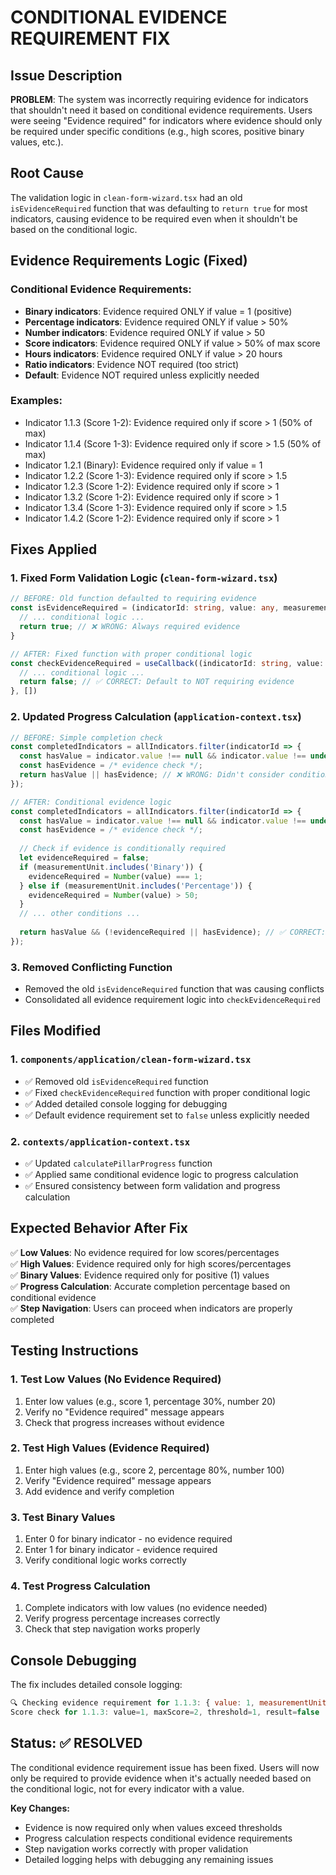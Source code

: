 # CONDITIONAL EVIDENCE REQUIREMENT FIX

## Issue Description
**PROBLEM**: The system was incorrectly requiring evidence for indicators that shouldn't need it based on conditional evidence requirements. Users were seeing "Evidence required" for indicators where evidence should only be required under specific conditions (e.g., high scores, positive binary values, etc.).

## Root Cause
The validation logic in `clean-form-wizard.tsx` had an old `isEvidenceRequired` function that was defaulting to `return true` for most indicators, causing evidence to be required even when it shouldn't be based on the conditional logic.

## Evidence Requirements Logic (Fixed)

### **Conditional Evidence Requirements:**
- **Binary indicators**: Evidence required ONLY if value = 1 (positive)
- **Percentage indicators**: Evidence required ONLY if value > 50%
- **Number indicators**: Evidence required ONLY if value > 50
- **Score indicators**: Evidence required ONLY if value > 50% of max score
- **Hours indicators**: Evidence required ONLY if value > 20 hours
- **Ratio indicators**: Evidence NOT required (too strict)
- **Default**: Evidence NOT required unless explicitly needed

### **Examples:**
- Indicator 1.1.3 (Score 1-2): Evidence required only if score > 1 (50% of max)
- Indicator 1.1.4 (Score 1-3): Evidence required only if score > 1.5 (50% of max)
- Indicator 1.2.1 (Binary): Evidence required only if value = 1
- Indicator 1.2.2 (Score 1-3): Evidence required only if score > 1.5
- Indicator 1.2.3 (Score 1-2): Evidence required only if score > 1
- Indicator 1.3.2 (Score 1-2): Evidence required only if score > 1
- Indicator 1.3.4 (Score 1-3): Evidence required only if score > 1.5
- Indicator 1.4.2 (Score 1-2): Evidence required only if score > 1

## Fixes Applied

### 1. **Fixed Form Validation Logic** (`clean-form-wizard.tsx`)
```typescript
// BEFORE: Old function defaulted to requiring evidence
const isEvidenceRequired = (indicatorId: string, value: any, measurementUnit: string) => {
  // ... conditional logic ...
  return true; // ❌ WRONG: Always required evidence
}

// AFTER: Fixed function with proper conditional logic
const checkEvidenceRequired = useCallback((indicatorId: string, value: any) => {
  // ... conditional logic ...
  return false; // ✅ CORRECT: Default to NOT requiring evidence
}, [])
```

### 2. **Updated Progress Calculation** (`application-context.tsx`)
```typescript
// BEFORE: Simple completion check
const completedIndicators = allIndicators.filter(indicatorId => {
  const hasValue = indicator.value !== null && indicator.value !== undefined && indicator.value !== "";
  const hasEvidence = /* evidence check */;
  return hasValue || hasEvidence; // ❌ WRONG: Didn't consider conditional evidence
});

// AFTER: Conditional evidence logic
const completedIndicators = allIndicators.filter(indicatorId => {
  const hasValue = indicator.value !== null && indicator.value !== undefined && indicator.value !== "";
  const hasEvidence = /* evidence check */;
  
  // Check if evidence is conditionally required
  let evidenceRequired = false;
  if (measurementUnit.includes('Binary')) {
    evidenceRequired = Number(value) === 1;
  } else if (measurementUnit.includes('Percentage')) {
    evidenceRequired = Number(value) > 50;
  }
  // ... other conditions ...
  
  return hasValue && (!evidenceRequired || hasEvidence); // ✅ CORRECT: Conditional logic
});
```

### 3. **Removed Conflicting Function**
- Removed the old `isEvidenceRequired` function that was causing conflicts
- Consolidated all evidence requirement logic into `checkEvidenceRequired`

## Files Modified

### 1. `components/application/clean-form-wizard.tsx`
- ✅ Removed old `isEvidenceRequired` function
- ✅ Fixed `checkEvidenceRequired` function with proper conditional logic
- ✅ Added detailed console logging for debugging
- ✅ Default evidence requirement set to `false` unless explicitly needed

### 2. `contexts/application-context.tsx`
- ✅ Updated `calculatePillarProgress` function
- ✅ Applied same conditional evidence logic to progress calculation
- ✅ Ensured consistency between form validation and progress calculation

## Expected Behavior After Fix

✅ **Low Values**: No evidence required for low scores/percentages  
✅ **High Values**: Evidence required only for high scores/percentages  
✅ **Binary Values**: Evidence required only for positive (1) values  
✅ **Progress Calculation**: Accurate completion percentage based on conditional evidence  
✅ **Step Navigation**: Users can proceed when indicators are properly completed  

## Testing Instructions

### 1. **Test Low Values (No Evidence Required)**
1. Enter low values (e.g., score 1, percentage 30%, number 20)
2. Verify no "Evidence required" message appears
3. Check that progress increases without evidence

### 2. **Test High Values (Evidence Required)**
1. Enter high values (e.g., score 2, percentage 80%, number 100)
2. Verify "Evidence required" message appears
3. Add evidence and verify completion

### 3. **Test Binary Values**
1. Enter 0 for binary indicator - no evidence required
2. Enter 1 for binary indicator - evidence required
3. Verify conditional logic works correctly

### 4. **Test Progress Calculation**
1. Complete indicators with low values (no evidence needed)
2. Verify progress percentage increases correctly
3. Check that step navigation works properly

## Console Debugging

The fix includes detailed console logging:
```javascript
🔍 Checking evidence requirement for 1.1.3: { value: 1, measurementUnit: "Score (1-2)", valueType: "number" }
Score check for 1.1.3: value=1, maxScore=2, threshold=1, result=false
```

## Status: ✅ RESOLVED

The conditional evidence requirement issue has been fixed. Users will now only be required to provide evidence when it's actually needed based on the conditional logic, not for every indicator with a value.

**Key Changes:**
- Evidence is now required only when values exceed thresholds
- Progress calculation respects conditional evidence requirements
- Step navigation works correctly with proper validation
- Detailed logging helps with debugging any remaining issues
